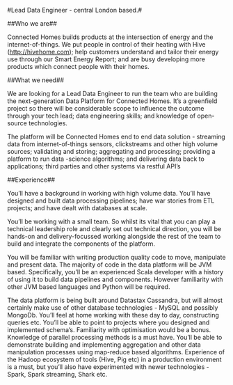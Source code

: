 #Lead Data Engineer - central London based.#

##Who we are##

Connected Homes builds products at the intersection of energy and the internet-of-things. We put people in control of their heating with Hive (http://hivehome.com); help customers understand and tailor their energy use through our Smart Energy Report; and are busy developing more products which connect people with their homes. 

##What we need##

We are looking for  a Lead Data Engineer to run the team who are building the next-generation Data Platform for Connected Homes. It’s a greenfield project so there will be considerable scope to influence the outcome through your tech lead; data engineering skills; and knowledge of open-source technologies.

The platform will be Connected Homes end ­to ­end data solution - streaming data from internet-­of-­things sensors, clickstreams and other high volume sources; validating and storing; aggregating and processing; providing a platform to run data -science algorithms; and delivering data back to applications; third parties and other systems via restful API’s

##Experience##

You’ll have a background in working with high volume data. You’ll have designed and built data processing pipelines; have war stories from ETL projects; and have dealt with databases at scale.

You’ll be working with a small team. So whilst its vital that you can play a technical leadership role and clearly set out technical direction, you will be hands-on and delivery-focussed working alongside the rest of the team to build and integrate the components of the platform.

You will be familiar with writing production quality code to move, manipulate and present data. The majority of code in the data platform will be JVM based. Specifically, you’ll be an experienced Scala developer with a history of using it to build data pipelines and components. However familiarity with other JVM based languages and Python will be required.

The data platform is being built around Datastax Cassandra, but will almost certainly make use of other database technologies - MySQL and possibly MongoDb. You’ll feel at home working with these day to day, constructing queries etc. You’ll be able to point to projects where you designed and implemented schema’s. Familiarity with optimisation would be a bonus.  		 	 	 		
Knowledge of parallel processing methods is a must have. You’ll be able to demonstrate building and implementing aggregation and other data manipulation processes using map-reduce based algorithms. Experience of the Hadoop ecosystem of tools (Hive, Pig etc) in a production environment is a must, but you’ll also have experimented with newer technologies - Spark, Spark streaming, Shark etc.	
